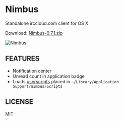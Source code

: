 Nimbus
============

Standalone irccloud.com client for OS X

Download: [Nimbus-0.7.1.zip](https://github.com/jnordberg/irccloudapp/releases/download/0.7.1/Nimbus-0.7.1.zip)

![Nimbus](http://xn--bl-wia.se/nimbus.png)

FEATURES
--------

* Notification center
* Unread count in application badge
* Loads [userscripts](http://userscripts.org/) placed in `~/Library/Application Support/nimbus/Scripts`

LICENSE
-------

MIT
